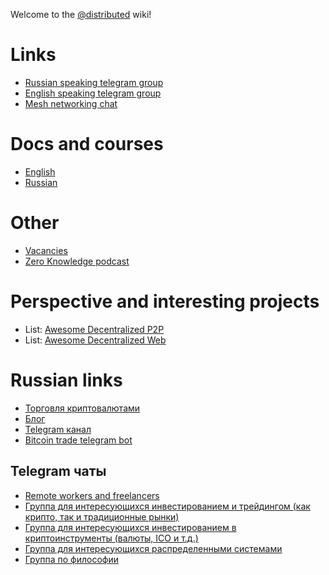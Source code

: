 Welcome to the [@distributed](https://t.me/distributed) wiki!



# Links

* [Russian speaking telegram group](https://t.me/distributed)
* [English speaking telegram group](https://t.me/joinchat/AAAAAD_Rz-YN11ddwxOkDQ)
* [Mesh networking chat](https://t.me/meshnet)


# Docs and courses
* [English](https://github.com/distributed-community/docs/blob/master/Docs.md)
* [Russian](https://github.com/distributed-community/docs/blob/master/Russian_docs.md)

# Other
* [Vacancies](https://github.com/distributed-community/docs/blob/master/Vacancies.md)
* [Zero Knowledge podcast](http://www.zeroknowledge.fm/)

# Perspective and interesting projects

* List: [Awesome Decentralized P2P](https://github.com/steve-vincent/awesome-decentralized)
* List: [Awesome Decentralized Web](https://github.com/gdamdam/awesome-decentralized-web)


# Russian links

* [Торговля криптовалютами](https://github.com/Foxcool/RemoteWorkersAndFreelancers/wiki/%D0%9A%D1%80%D0%B8%D0%BF%D1%82%D0%BE%D0%B2%D0%B0%D0%BB%D1%8E%D1%82%D1%8B)
* [Блог](http://darkfox.info)
* [Telegram канал](https://t.me/darkfox_info)
* [Bitcoin trade telegram bot](http://telegram.me/BTC_CHANGE_BOT?start=846711)

## Telegram чаты

* [Remote workers and freelancers](https://telegram.me/ru_freelancers)
* [Группа для интересующихся инвестированием и трейдингом (как крипто, так и традиционные рынки)](https://t.me/ru_traders)
* [Группа для интересующихся инвестированием в криптоинструменты (валюты, ICO и т.д.)](https://t.me/cryptoinvest)
* [Группа для интересующихся распределенными системами](https://t.me/distributed)
* [Группа по философии](https://t.me/ru_philosophy)
